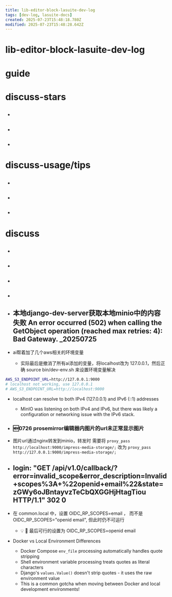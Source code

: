 ```yaml
---
title: lib-editor-block-lasuite-dev-log
tags: [dev-log, lasuite-docs]
created: 2025-07-23T15:48:18.780Z
modified: 2025-07-23T15:48:28.642Z
---
```


# lib-editor-block-lasuite-dev-log

# guide

# discuss-stars
- ## 

- ## 

- ## 
# discuss-usage/tips
- ## 

- ## 

- ## 
# discuss
- ## 

- ## 

- ## 

- ## 

- ## 本地django-dev-server获取本地minio中的内容失败 An error occurred (502) when calling the GetObject operation (reached max retries: 4): Bad Gateway. _20250725
- ai帮着加了几个aws相关的环境变量
  - 实际最后是撤消了所有ai添加的变量，将localhost改为 127.0.0.1，然后正确 source bin/dev-env.sh 来设置环境变量解决

```sh
AWS_S3_ENDPOINT_URL=http://127.0.0.1:9000
# localhost not working, use 127.0.0.1
# AWS_S3_ENDPOINT_URL=http://localhost:9000
```

- localhost can resolve to both IPv4 (127.0.0.1) and IPv6 (::1) addresses
  - MinIO was listening on both IPv4 and IPv6, but there was likely a configuration or networking issue with the IPv6 stack.

- ### 🆕0726 prosemirror编辑器内图片的url未正常显示图片
- 图片url通过nginx转发到minio，转发时 需要将 `proxy_pass http://localhost:9000/impress-media-storage/;` 改为 `proxy_pass http://127.0.0.1:9000/impress-media-storage/; `

- ## login: "GET /api/v1.0/callback/?error=invalid_scope&error_description=Invalid+scopes%3A+%22openid+email%22&state=zGWy6oJBntayvzTeCbQXGGHjHtagTiou HTTP/1.1" 302 0 

- 在 common.local 中，设置 OIDC_RP_SCOPES=email ， 而不是 OIDC_RP_SCOPES="openid email", 但此时仍不可运行
  - 💡 🤔 最后可行的设置为 OIDC_RP_SCOPES=openid email

- Docker vs Local Environment Differences
  - Docker Compose `env_file` processing automatically handles quote stripping
  - Shell environment variable processing treats quotes as literal characters
  - Django's `values.Value()` doesn't strip quotes - it uses the raw environment value
  - This is a common gotcha when moving between Docker and local development environments!
